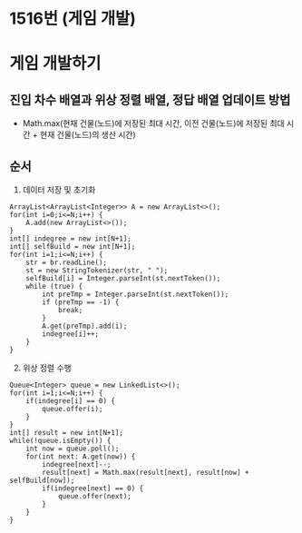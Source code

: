 # 1516번 (게임 개발)
# 게임 개발하기
## 진입 차수 배열과 위상 정렬 배열, 정답 배열 업데이트 방법
 - Math.max(현재 건물(노드)에 저장된 최대 시간, 이전 건물(노드)에 저장된 최대 시간 + 현재 건물(노드)의 생산 시간)
## 순서
 1. 데이터 저장 및 초기화
```
ArrayList<ArrayList<Integer>> A = new ArrayList<>();
for(int i=0;i<=N;i++) {
    A.add(new ArrayList<>());
}
int[] indegree = new int[N+1];
int[] selfBuild = new int[N+1];
for(int i=1;i<=N;i++) {
    str = br.readLine();
    st = new StringTokenizer(str, " ");
    selfBuild[i] = Integer.parseInt(st.nextToken());
    while (true) {
        int preTmp = Integer.parseInt(st.nextToken());
        if (preTmp == -1) {
            break;
        }
        A.get(preTmp).add(i);
        indegree[i]++;
    }
}
```
 2. 위상 정렬 수행
```
Queue<Integer> queue = new LinkedList<>();
for(int i=1;i<=N;i++) {
    if(indegree[i] == 0) {
        queue.offer(i);
    }
}
int[] result = new int[N+1];
while(!queue.isEmpty()) {
    int now = queue.poll();
    for(int next: A.get(now)) {
        indegree[next]--;
        result[next] = Math.max(result[next], result[now] + selfBuild[now]);
        if(indegree[next] == 0) {
            queue.offer(next);
        }
    }
}
```
